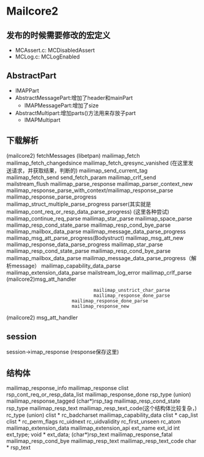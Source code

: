 # Mailcore2
## 发布的时候需要修改的宏定义
- MCAssert.c: MCDisabledAssert
- MCLog.c:  MCLogEnabled
## AbstractPart
- IMAPPart
- AbstractMessagePart:增加了header和mainPart
    - IMAPMessagePart:增加了size
- AbstractMultipart:增加parts()方法用来存放子part
    - IMAPMultipart
## 下载解析
(mailcore2)
    fetchMessages
(libetpan)
    mailimap_fetch
        mailimap_fetch_changedsince
            mailimap_fetch_qresync_vanished (在这里发送请求，并获取结果，判断的)
                mailimap_send_current_tag
                mailimap_fetch_send
                send_fetch_param
                mailimap_crlf_send
                mailstream_flush
                mailimap_parse_response
                    mailimap_parser_context_new
                    mailimap_response_parse_with_context/mailimap_response_parse
                        mailimap_response_parse_progress
                            mailimap_struct_multiple_parse_progress
                                parser(其实就是mailimap_cont_req_or_resp_data_parse_progress)
                                    (这里各种尝试)
                                    mailimap_continue_req_parse
                                        mailimap_star_parse
                                        mailimap_space_parse
                                        mailimap_resp_cond_state_parse
                                        mailimap_resp_cond_bye_parse
                                        mailimap_mailbox_data_parse
                                        mailimap_message_data_parse_progress
                                            mailimap_msg_att_parse_progress(Bodystruct)
                                                mailimap_msg_att_new
                                    mailimap_response_data_parse_progress
                                        mailimap_star_parse
                                        mailimap_resp_cond_state_parse
                                        mailimap_resp_cond_bye_parse
                                        mailimap_mailbox_data_parse
                                        mailimap_message_data_parse_progress（解析message）
                                        mailimap_capability_data_parse
                                        mailimap_extension_data_parse
                                        mailstream_log_error
                                        mailimap_crlf_parse
                                        (mailcore2)msg_att_handler


                                    mailimap_unstrict_char_parse
                                    mailimap_response_done_parse
                            mailimap_response_done_parse
                            mailimap_response_new
(mailcore2)
    msg_att_handler

## session
session->imap_response (response保存这里)
## 结构体
mailimap_response_info
mailimap_response
    clist rsp_cont_req_or_resp_data_list
    mailimap_response_done
        rsp_type
        (union)
            mailimap_response_tagged
                (char*)rsp_tag
                mailimap_resp_cond_state
                    rsp_type
                    mailimap_resp_text
                        mailimap_resp_text_code(这个结构体比较复杂，)
                            rc_type
                            (union)
                                clist * rc_badcharset
                                mailimap_capability_data
                                    clist * cap_list
                                clist * rc_perm_flags
                                rc_uidnext
                                rc_uidvalidity
                                rc_first_unseen
                                rc_atom
                                mailimap_extension_data
                                    mailimap_extension_api
                                        ext_name
                                        ext_id
                                    int ext_type;
                                    void * ext_data;
                        (char*)rsp_text
            mailimap_response_fatal
                mailimap_resp_cond_bye
                    mailimap_resp_text
                        mailimap_resp_text_code
                        char * rsp_text